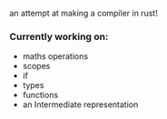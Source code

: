 an attempt at making a compiler in rust!

### Currently working on: 
  - maths operations
  - scopes
  - if
  - types
  - functions
  - an Intermediate representation
